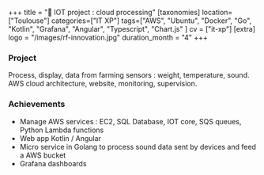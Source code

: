 +++
title = "🐝 IOT project : cloud processing"
[taxonomies]
location=["Toulouse"]
categories=["IT XP"]
tags=["AWS", "Ubuntu", "Docker", "Go", "Kotlin", "Grafana", "Angular", "Typescript", "Chart.js" ]
cv = ["it-xp"]
[extra]
logo = "/images/rf-innovation.jpg"
duration_month = "4"
+++

### Project

Process, display, data from farming sensors : weight, temperature, sound. AWS cloud architecture, website, monitoring, supervision.

<!-- more -->

### Achievements

- Manage AWS services : EC2, SQL Database, IOT core, SQS queues, Python Lambda functions
- Web app Kotlin / Angular
- Micro service in Golang to process sound data sent by devices and feed a AWS bucket
- Grafana dashboards
